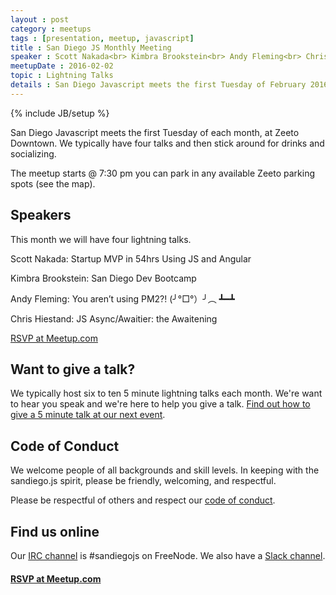 ```yaml
---
layout : post
category : meetups
tags : [presentation, meetup, javascript]
title : San Diego JS Monthly Meeting
speaker : Scott Nakada<br> Kimbra Brookstein<br> Andy Fleming<br> Chris Hiestand
meetupDate : 2016-02-02
topic : Lightning Talks
details : San Diego Javascript meets the first Tuesday of February 2016, at Zeeto Downtown, for some lightning talks.
---
```


{% include JB/setup %}

San Diego Javascript meets the first Tuesday of each month, at Zeeto Downtown. We typically have four talks and then stick around for drinks and socializing.

The meetup starts @ 7:30 pm you can park in any available Zeeto parking spots (see the map).


## Speakers

This month we will have four lightning talks.

Scott Nakada: Startup MVP in 54hrs Using JS and Angular 

Kimbra Brookstein: San Diego Dev Bootcamp

Andy Fleming:  You aren’t using PM2?! (╯°□°）╯︵ ┻━┻

Chris Hiestand: JS Async/Awaitier: the Awaitening

<a class="btn btn-primary btn-large" href="http://www.meetup.com/sandiegojs/events/227030125/">RSVP at Meetup.com</a>

## Want to give a talk?

We typically host six to ten 5 minute lightning talks each month.  We're want to hear you speak and we're here to help you give a talk. [Find out how to give a 5 minute talk at our next event][give-a-talk].

## Code of Conduct

We welcome people of all backgrounds and skill levels.  In keeping with the sandiego.js spirit, please be friendly, welcoming, and respectful.

Please be respectful of others and respect our [code of conduct][code-of-conduct].

## Find us online

Our [IRC channel][irc] is #sandiegojs on FreeNode.  We also have a [Slack channel][slack].

#### [RSVP at Meetup.com][event]

[code-of-conduct]: /code-of-conduct.html
[event]: http://www.meetup.com/sandiegojs/events/227030125/
[give-a-talk]: /give-a-talk.html
[irc]: /chat-room.html
[slack]: http://sandiegojs.herokuapp.com/
